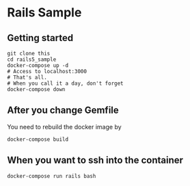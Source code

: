 # Rails Sample

## Getting started
```
git clone this
cd rails5_sample
docker-compose up -d
# Access to localhost:3000
# That's all.
# When you call it a day, don't forget
docker-compose down
```

## After you change Gemfile
You need to rebuild the docker image by
```
docker-compose build
```

## When you want to ssh into the container
```
docker-compose run rails bash
```
